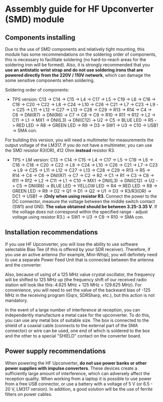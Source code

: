 # Assembly guide for HF Upconverter (SMD) module

## Components installing 
Due to the use of SMD components and relatively tight mounting, this module has some recommendations on the soldering order of components, this is necessary to facilitate soldering (no hard-to-reach areas for the soldering iron will be formed).
Also, it is strongly recommended that you **use an antistatic wrist strap and do not use soldering irons that are powered directly from the 220V / 110V network**, which can damage the some sensitive components when soldering.

Soldering order of components:

- TPS version: C13 -> C14 -> C15 -> L4 -> C17 -> L5 -> C19 -> L6 -> C16 -> C18 -> C20 -> C22 -> L8 -> C24 -> L10 -> C26 -> C21 -> L7 -> C23 -> L9 -> C25 -> L11 -> L12 -> C27 -> L13 -> C28 -> C29 -> R13 -> R14 -> C4 -> C6 -> DNI(R7) -> DNI(R6) -> C7 -> C8 -> C9 -> R10 -> R11 -> R12 -> L2 -> C11 -> L1 -> MX1 -> DNI(L3) -> DNI(C12) -> U2 -> C5 -> BLUE LED -> R5 -> RED LED -> R8 -> GREEN LED -> R9 -> D3 -> SW1 -> U3 -> C10 -> USB1 -> SMA con.

For building this version, you will need a multimeter for measurements the output voltage of the LM317. If you do not have a multimeter, you can use the SMD resistor R3(OR), 412 Ohm **instead** resistor R3.  

- TPS + LM version: C13 -> C14 -> C15 -> L4 -> C17 -> L5 -> C19 -> L6 -> C16 -> C18 -> C20 -> C22 -> L8 -> C24 -> L10 -> C26 -> C21 -> L7 -> C23 -> L9 -> C25 -> L11 -> L12 -> C27 -> L13 -> C28 -> C29 -> R13 -> R5 -> R14 -> C4 -> C6 -> DNI(R7) -> C7 -> C2 -> R2 -> C1 -> R1 -> C3 -> C8 -> R11 -> R12 -> L2 -> C11 -> L1 -> C10 -> MX1 -> DNI(L3) -> DNI(C12) -> U2 -> C5 -> DNI(R6) -> BLUE LED -> YELLOW LED -> R4 -> RED LED -> R8 -> GREEN LED -> R9 -> D2 -> Q1 -> D1 -> Q2 -> U1 -> D3 -> R3/R3(OR) -> DC1 -> USB1 -> (**Only when using resistor R3**. Connect the power to the DC connector, measure the voltage between the middle switch contact (SW1) and GND. **The value obtained should be between 3.25-3.35 V**. If the voltage does not correspond within the specified range - adjust voltage using resistor R3.) -> SW1 -> U3 -> C9 -> R10 -> SMA con. 

## Installation recommendations
If you use HF Upconverter, you will lose the ability to use software selectable Bias Tee (if this is offered by your SDR receiver). Therefore, if you use an active antenna (for example, Mini-Whip), you will definitely need to use a separate Power Feed Unit that is connected between the antenna and the converter.

Also, because of using of a 125 MHz value crystal oscillator, the frequency will be shifted to 125 MHz up (the frequency shift of our received radio station will look like this: 4.625 MHz + 125 MHz = 129.625 MHz). For convenience, you will need to set the value of the backward bias of -125 MHz in the receiving program (Gqrx, SDRSharp, etc.), but this action is not mandatory.

In the event of a large number of interference at reception, you can independently manufacture a metal case for the upconverter. To do this, you can use any metal box of suitable size. The box is connected to the shield of a coaxial cable (connects to the external part of the SMA connector) or wire can be used, one end of which is soldered to the box and the other to a special "SHIELD" contact on the converter board.

## Power supply recommendations
When powering the HF Upconverter, **do not use power banks or other power supplies with impulse converters**. These devices create a sufficiently large amount of interference, which can adversely affect the reception quality. When working from a laptop it is possible to use power from a free USB connector, or use a battery with a voltage of 5 V (or 6.5 - 20 V, LM317 version). In addition, a good solution will be the use of ferrite filters on power cables.